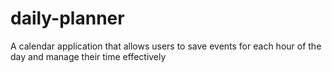 # daily-planner
A calendar application that allows users to save events for each hour of the day and manage their time effectively
